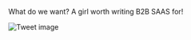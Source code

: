 What do we want? A girl worth writing B2B SAAS for!


![Tweet image](/assets/crosspoast/GZU8J-lbcAAccvV.jpg)


